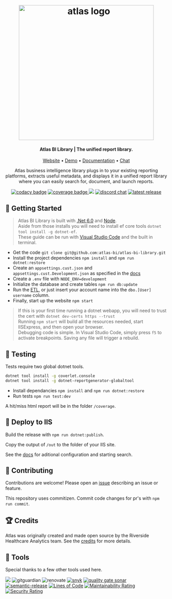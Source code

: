 <h1 align="center">
    <br>
    <a href="https://www.atlas.bi">
        <img alt="atlas logo" src="https://raw.githubusercontent.com/atlas-bi/atlas-bi-library/master/web/wwwroot/img/atlas-logo-smooth.png" width=420 />
    </a>
    <br>
</h1>

<h4 align="center">Atlas BI Library | The unified report library.</h4>

<p align="center">
    <a href="https://www.atlas.bi" target="_blank">Website</a> • <a href="https://demo.atlas.bi" target="_blank">Demo</a> • <a href="https://www.atlas.bi/docs/bi-library/" target="_blank">Documentation</a> • <a href="https://discord.gg/hdz2cpygQD" target="_blank">Chat</a>
</p>

<p align="center">
Atlas business intelligence library plugs in to your existing reporting platforms, extracts useful metadata, and displays it in a unified report library where you can easily search for, document, and launch reports.
</p>

<p align="center">
    <a href="https://www.codacy.com/gh/atlas-bi/atlas-bi-library/dashboard?utm_source=github.com&amp;utm_medium=referral&amp;utm_content=atlas-bi/atlas-bi-library&amp;utm_campaign=Badge_Grade" target="_blank"><img alt="codacy badge" src="https://app.codacy.com/project/badge/Grade/45f8f86fdb9847d98274d6ee9d3ab850" /></a>
<a href="https://codecov.io/gh/atlas-bi/atlas-bi-library" target="_blank">
  <img alt="coverage badge" src="https://codecov.io/gh/atlas-bi/atlas-bi-library/branch/master/graph/badge.svg?token=p1fWnQvPnf"/>
</a>
<a href="https://github.com/atlas-bi/atlas-bi-library/actions/workflows/test.yaml" target="_blank"><img src="https://github.com/atlas-bi/atlas-bi-library/actions/workflows/test.yaml/badge.svg" /></a>
<a href="https://discord.gg/hdz2cpygQD"><img alt="discord chat" src="https://badgen.net/discord/online-members/hdz2cpygQD/" /></a>
<a href="https://github.com/atlas-bi/atlas-bi-library/releases"><img alt="latest release" src="https://badgen.net/github/release/atlas-bi/atlas-bi-library" /></a>
</p>

## 🏃 Getting Started

> Atlas BI Library is built with [.Net 6.0](https://dotnet.microsoft.com/download/dotnet/6.0) and [Node](https://nodejs.org/en/download/). \
> Aside from those installs you will need to install ef core tools `dotnet tool install -g dotnet-ef`. \
> These guide can be run with [Visual Studio Code](https://code.visualstudio.com/download) and the built in terminal.

-   Get the code `git clone git@github.com:atlas-bi/atlas-bi-library.git`
-   Install the project dependencies `npm install` and `npm run dotnet:restore`
-   Create an `appsettings.cust.json` and `appsettings.cust.Development.json` as specified in the [docs](https://www.atlas.bi/docs/bi-library/deploy/configuration/)
-   Create a `.env` file with `NODE_ENV=development`
-   Initialize the database and create tables `npm run db:update`
-   Run the [ETL](https://www.atlas.bi/docs/bi-library/deploy/configuration/), or just insert your account name into the `dbo.[User]` `username` column.
-   Finally, start up the website `npm start`

> If this is your first time running a dotnet webapp, you will need to trust the cert with `dotnet dev-certs https --trust` \
> Running `npm start` will build all the resources needed, start IISExpress, and then open your browser. \
> Debugging code is simple. In Visual Studio Code, simply press `f5` to activate breakpoints. Saving any file will trigger a rebuild.

## 🧪 Testing

Tests require two global dotnet tools.

```bash
dotnet tool install -g coverlet.console
dotnet tool install -g dotnet-reportgenerator-globaltool
```

-   Install dependancies `npm install` and `npm run dotnet:restore`
-   Run tests `npm run test:dev`

A hit/miss html report will be in the folder `/coverage`.

## 🚀 Deploy to IIS

Build the release with `npm run dotnet:publish`.

Copy the output of `/out` to the folder of your IIS site.

See the [docs](https://www.atlas.bi/docs/bi-library/) for aditional configuration and starting search.

## 🎁 Contributing

Contributions are welcome! Please open an [issue](https://github.com/atlas-bi/atlas-bi-library/issues) describing an issue or feature.

This repository uses commitizen. Commit code changes for pr's with `npm run commit`.

## 🏆 Credits

Atlas was originally created and made open source by the Riverside Healthcare Analytics team. See the [credits](https://www.atlas.bi/about/) for more details.

## 🔧 Tools

Special thanks to a few other tools used here.

<a href="https://automate.browserstack.com/public-build/bGhJNzFxaXI1MFFONmh2TlQwdW5MQXNyblFtYXorbEQxdU4wNnpqWFYzWT0tLVN1L2l1Mi9ueGFXQ0hIYmUxWll2c2c9PQ==--0a7425816259714011cafee8777c3fe2e15baaba"><img src='https://automate.browserstack.com/badge.svg?badge_key=bGhJNzFxaXI1MFFONmh2TlQwdW5MQXNyblFtYXorbEQxdU4wNnpqWFYzWT0tLVN1L2l1Mi9ueGFXQ0hIYmUxWll2c2c9PQ==--0a7425816259714011cafee8777c3fe2e15baaba'/></a>
<img src="https://badgen.net/badge/icon/gitguardian?icon=gitguardian&label" alt="gitguardian"> <img src="https://img.shields.io/badge/renovate-configured-green?logo=renovatebot" alt="renovate"> <a href="https://snyk.io/test/github/atlas-bi/atlas-bi-library"><img src="https://snyk.io/test/github/atlas-bi/atlas-bi-library/badge.svg" alt="snyk" /></a> <a href="https://sonarcloud.io/summary/new_code?id=atlas-bi_atlas-bi-library"><img src="https://sonarcloud.io/api/project_badges/measure?project=atlas-bi_atlas-bi-library&metric=alert_status" alt="quality gate sonar" /></a> <a href="http://commitizen.github.io/cz-cli/"><a src="https://img.shields.io/badge/commitizen-friendly-brightgreen.svg" alt="commitizen"></a>
<a href="https://github.com/semantic-release/semantic-release"><img src="https://img.shields.io/badge/%20%20%F0%9F%93%A6%F0%9F%9A%80-semantic--release-e10079.svg" alt="semantic-release" /></a> [![Lines of Code](https://sonarcloud.io/api/project_badges/measure?project=atlas-bi_atlas-bi-library&metric=ncloc)](https://sonarcloud.io/summary/new_code?id=atlas-bi_atlas-bi-library)
[![Maintainability Rating](https://sonarcloud.io/api/project_badges/measure?project=atlas-bi_atlas-bi-library&metric=sqale_rating)](https://sonarcloud.io/summary/new_code?id=atlas-bi_atlas-bi-library)
[![Security Rating](https://sonarcloud.io/api/project_badges/measure?project=atlas-bi_atlas-bi-library&metric=security_rating)](https://sonarcloud.io/summary/new_code?id=atlas-bi_atlas-bi-library)
